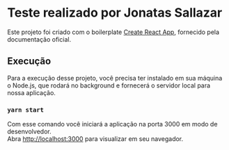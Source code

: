 # Teste realizado por Jonatas Sallazar

Este projeto foi criado com o boilerplate [Create React App](https://github.com/facebook/create-react-app), fornecido pela documentação oficial.

## Execução

Para a execução desse projeto, você precisa ter instalado em sua máquina o Node.js, que rodará no background e fornecerá o servidor local para nossa aplicação.

### `yarn start`

Com esse comando você iniciará a aplicação na porta 3000 em modo de desenvolvedor.\
Abra [http://localhost:3000](http://localhost:3000) para visualizar em seu navegador.
